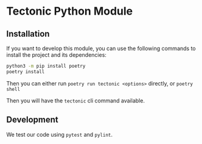 # Tectonic Python Module

## Installation

If you want to develop this module, you can use the following commands
to install the project and its dependencies:

```bash
python3 -m pip install poetry
poetry install
```

Then you can either run `poetry run tectonic <options>` directly, or
`poetry shell`

Then you will have the `tectonic` cli command available.

## Development

We test our code using `pytest` and `pylint`.
